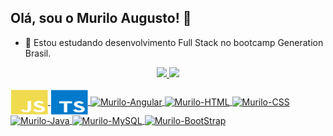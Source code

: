 ## Olá, sou o Murilo Augusto! 👋

- 🌱 Estou estudando desenvolvimento Full Stack no bootcamp Generation Brasil.
  
<div align="center">
  <a href="https://github.com/MuriloAugusto1">
  <img height="180em" src="https://github-readme-stats.vercel.app/api?username=MuriloAugusto1&show_icons=true&theme=gruvbox_light&include_all_commits=true&count_private=true"/>
  <img height="180em" src="https://github-readme-stats.vercel.app/api/top-langs/?username=MuriloAugusto1&layout=compact&langs_count=7&theme=gruvbox_light"/>
</div>
  
  <div style="display: inline_block"><br>
  <img align="center" alt="Murilo-Js" height="40" width="60" src="https://raw.githubusercontent.com/devicons/devicon/master/icons/javascript/javascript-plain.svg">
  <img align="center" alt="Murilo-Ts" height="40" width="60" src="https://raw.githubusercontent.com/devicons/devicon/master/icons/typescript/typescript-plain.svg">
  <img align="center" alt="Murilo-Angular" height="40" width="60" src="https://cdn.jsdelivr.net/gh/devicons/devicon/icons/angularjs/angularjs-original-wordmark.svg">
  <img align="center" alt="Murilo-HTML" height="40" width="60" src="https://cdn.jsdelivr.net/gh/devicons/devicon/icons/html5/html5-original-wordmark.svg">
  <img align="center" alt="Murilo-CSS" height="40" width="60" src="https://cdn.jsdelivr.net/gh/devicons/devicon/icons/css3/css3-original-wordmark.svg">
  <img align="center" alt="Murilo-Java" height="40" width="60" src="https://cdn.jsdelivr.net/gh/devicons/devicon/icons/java/java-original-wordmark.svg">
  <img align="center" alt="Murilo-MySQL" height="40" width="60" src="https://cdn.jsdelivr.net/gh/devicons/devicon/icons/mysql/mysql-original-wordmark.svg">
  <img align="center" alt="Murilo-BootStrap" height="40" width="60" src="https://cdn.jsdelivr.net/gh/devicons/devicon/icons/bootstrap/bootstrap-plain-wordmark.svg">
</div>
  

